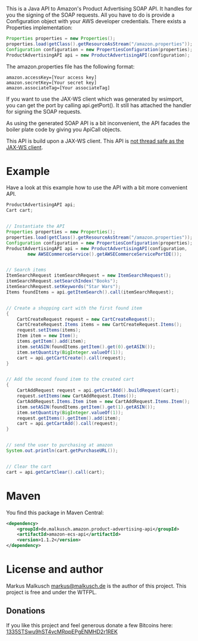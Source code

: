 This is a Java API to Amazon's Product Advertising SOAP API. It handles for you the signing
of the SOAP requests. All you have to do is provide a Configuration object with your
AWS developer credentials. There exists a Properties implementation: 

```java
Properties properties = new Properties();
properties.load(getClass().getResourceAsStream("/amazon.properties"));
Configuration configuration = new PropertiesConfiguration(properties);
ProductAdvertisingAPI api = new ProductAdvertisingAPI(configuration);
```

The amazon.properties file has the following format:

```
amazon.accessKey=[Your access key]
amazon.secretKey=[Your secret key]
amazon.associateTag=[Your associateTag]
```


If you want to use the JAX-WS client which was generated by wsimport, you can get the port
by calling api.getPort(). It still has attached the handler for signing the SOAP requests.

As using the generated SOAP API is a bit inconvenient, the API facades the boiler plate
code by giving you ApiCall objects.

This API is build upon a JAX-WS client. This API is
[not thread safe as the JAX-WS client](https://cwiki.apache.org/CXF/faq.html#FAQ-AreJAXWSclientproxiesthreadsafe%253F). 


# Example
Have a look at this example how to use the API with a bit more convenient API.

```java
ProductAdvertisingAPI api;
Cart cart;


// Instantiate the API
Properties properties = new Properties();
properties.load(getClass().getResourceAsStream("/amazon.properties"));
Configuration configuration = new PropertiesConfiguration(properties);
ProductAdvertisingAPI api = new ProductAdvertisingAPI(configuration,
        new AWSECommerceService().getAWSECommerceServicePortDE());


// Search items
ItemSearchRequest itemSearchRequest = new ItemSearchRequest();
itemSearchRequest.setSearchIndex("Books");
itemSearchRequest.setKeywords("Star Wars");
Items foundItems = api.getItemSearch().call(itemSearchRequest);


// Create a shopping cart with the first found item
{
    CartCreateRequest request = new CartCreateRequest();
    CartCreateRequest.Items items = new CartCreateRequest.Items();
    request.setItems(items);
    Item item = new Item();
    items.getItem().add(item);
    item.setASIN(foundItems.getItem().get(0).getASIN());
    item.setQuantity(BigInteger.valueOf(1));
    cart = api.getCartCreate().call(request);
}


// Add the second found item to the created cart
{
    CartAddRequest request = api.getCartAdd().buildRequest(cart);
    request.setItems(new CartAddRequest.Items());
    CartAddRequest.Items.Item item = new CartAddRequest.Items.Item();
    item.setASIN(foundItems.getItem().get(1).getASIN());
    item.setQuantity(BigInteger.valueOf(1));
    request.getItems().getItem().add(item);
    cart = api.getCartAdd().call(request);
}


// send the user to purchasing at amazon
System.out.println(cart.getPurchaseURL());


// Clear the cart
cart = api.getCartClear().call(cart);
```
    

# Maven
You find this package in Maven Central:
```xml
<dependency>
    <groupId>de.malkusch.amazon.product-advertising-api</groupId>
    <artifactId>amazon-ecs-api</artifactId>
    <version>1.1.2</version>
</dependency>
```


# License and author

Markus Malkusch <markus@malkusch.de> is the author of this project. This project is free and under the WTFPL.

## Donations

If you like this project and feel generous donate a few Bitcoins here:
[1335STSwu9hST4vcMRppEPgENMHD2r1REK](bitcoin:1335STSwu9hST4vcMRppEPgENMHD2r1REK)


